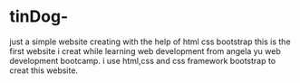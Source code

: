 # tinDog-
just a simple website creating with the help of html css bootstrap
this is the first website i creat while learning web development from angela yu web development bootcamp.
i use html,css and css framework bootstrap to creat this website.
